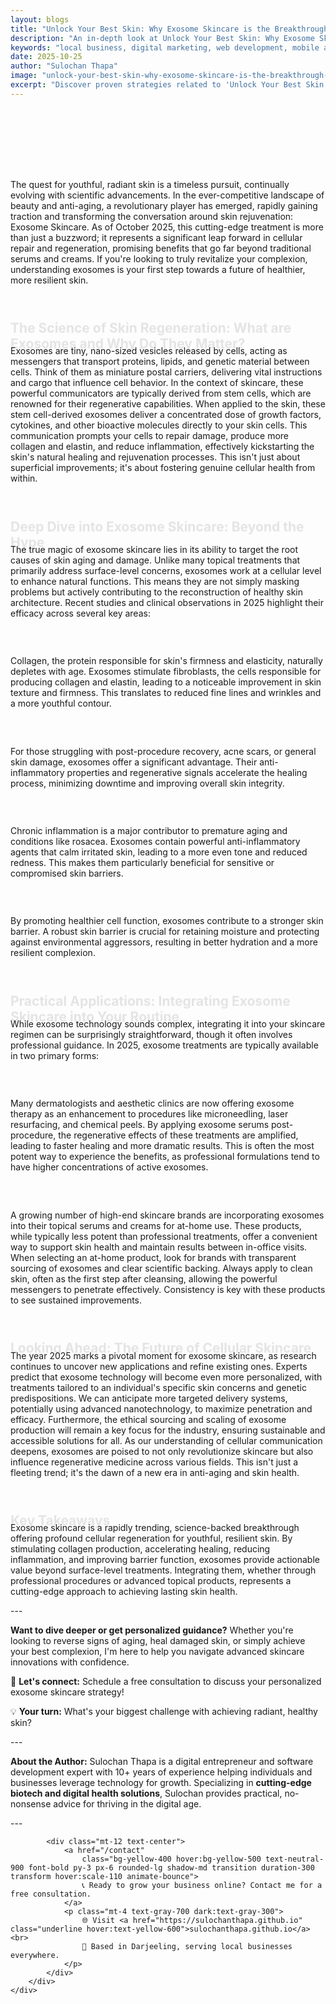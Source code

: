 ```yaml
---
layout: blogs
title: "Unlock Your Best Skin: Why Exosome Skincare is the Breakthrough You Need Right Now"
description: "An in-depth look at Unlock Your Best Skin: Why Exosome Skincare is the Breakthrough You Need Right Now. Discover expert strategies and tips to help your local business thrive in the digital landscape."
keywords: "local business, digital marketing, web development, mobile app, SEO, online growth, unlock, your, best, skin, why, exosome, skincare, is, the, breakthrough, you, need, right, now"
date: 2025-10-25
author: "Sulochan Thapa"
image: "unlock-your-best-skin-why-exosome-skincare-is-the-breakthrough-you-need-right-now.jpg"
excerpt: "Discover proven strategies related to 'Unlock Your Best Skin: Why Exosome Skincare is the Breakthrough You Need Right Now' that local businesses can implement to boost their online presence and attract more customers."
---
```

<section class="relative py-16 bg-gray-100 dark:bg-gray-900 overflow-hidden">
    <div class="absolute inset-0 bg-cover bg-center bg-fixed opacity-20"
        style="background-image: url('{{ site.baseurl }}/assets/images/unlock-your-best-skin-why-exosome-skincare-is-the-breakthrough-you-need-right-now-bg.jpg');">
    </div>
    <div class="relative container mx-auto px-6 text-center animate-fadeIn">
        <h1 class="text-4xl font-bold text-gray-900 dark:text-white">Unlock Your Best Skin: Why Exosome Skincare is the Breakthrough You Need Right Now</h1>
        <p class="mt-4 text-lg text-gray-700 dark:text-gray-300">
            Expert Tips for Local Business Growth
        </p>
    </div>
</section>

<section class="py-16 bg-white dark:bg-gray-900">
    <div class="container mx-auto px-6">
        <div class="max-w-4xl mx-auto">
            <p class="mt-4 text-gray-700 dark:text-gray-300">The quest for youthful, radiant skin is a timeless pursuit, continually evolving with scientific advancements. In the ever-competitive landscape of beauty and anti-aging, a revolutionary player has emerged, rapidly gaining traction and transforming the conversation around skin rejuvenation: Exosome Skincare. As of October 2025, this cutting-edge treatment is more than just a buzzword; it represents a significant leap forward in cellular repair and regeneration, promising benefits that go far beyond traditional serums and creams. If you're looking to truly revitalize your complexion, understanding exosomes is your first step towards a future of healthier, more resilient skin.</p>
<h2 class="text-2xl font-semibold text-gray-900 dark:text-white mt-8 animate-slideUp">The Science of Skin Regeneration: What are Exosomes and Why Do They Matter?</h2>
<p class="mt-4 text-gray-700 dark:text-gray-300">Exosomes are tiny, nano-sized vesicles released by cells, acting as messengers that transport proteins, lipids, and genetic material between cells. Think of them as miniature postal carriers, delivering vital instructions and cargo that influence cell behavior. In the context of skincare, these powerful communicators are typically derived from stem cells, which are renowned for their regenerative capabilities. When applied to the skin, these stem cell-derived exosomes deliver a concentrated dose of growth factors, cytokines, and other bioactive molecules directly to your skin cells. This communication prompts your cells to repair damage, produce more collagen and elastin, and reduce inflammation, effectively kickstarting the skin's natural healing and rejuvenation processes. This isn't just about superficial improvements; it's about fostering genuine cellular health from within.</p>
<h2 class="text-2xl font-semibold text-gray-900 dark:text-white mt-8 animate-slideUp">Deep Dive into Exosome Skincare: Beyond the Hype</h2>
<p class="mt-4 text-gray-700 dark:text-gray-300">The true magic of exosome skincare lies in its ability to target the root causes of skin aging and damage. Unlike many topical treatments that primarily address surface-level concerns, exosomes work at a cellular level to enhance natural functions. This means they are not simply masking problems but actively contributing to the reconstruction of healthy skin architecture. Recent studies and clinical observations in 2025 highlight their efficacy across several key areas:</p>
<h3 class="text-xl font-semibold text-gray-900 dark:text-white mt-6 animate-fadeIn">Enhanced Collagen Production</h3>
<p class="mt-4 text-gray-700 dark:text-gray-300">Collagen, the protein responsible for skin's firmness and elasticity, naturally depletes with age. Exosomes stimulate fibroblasts, the cells responsible for producing collagen and elastin, leading to a noticeable improvement in skin texture and firmness. This translates to reduced fine lines and wrinkles and a more youthful contour.</p>
<h3 class="text-xl font-semibold text-gray-900 dark:text-white mt-6 animate-fadeIn">Accelerated Wound Healing and Repair</h3>
<p class="mt-4 text-gray-700 dark:text-gray-300">For those struggling with post-procedure recovery, acne scars, or general skin damage, exosomes offer a significant advantage. Their anti-inflammatory properties and regenerative signals accelerate the healing process, minimizing downtime and improving overall skin integrity.</p>
<h3 class="text-xl font-semibold text-gray-900 dark:text-white mt-6 animate-fadeIn">Reduced Inflammation and Redness</h3>
<p class="mt-4 text-gray-700 dark:text-gray-300">Chronic inflammation is a major contributor to premature aging and conditions like rosacea. Exosomes contain powerful anti-inflammatory agents that calm irritated skin, leading to a more even tone and reduced redness. This makes them particularly beneficial for sensitive or compromised skin barriers.</p>
<h3 class="text-xl font-semibold text-gray-900 dark:text-white mt-6 animate-fadeIn">Improved Hydration and Barrier Function</h3>
<p class="mt-4 text-gray-700 dark:text-gray-300">By promoting healthier cell function, exosomes contribute to a stronger skin barrier. A robust skin barrier is crucial for retaining moisture and protecting against environmental aggressors, resulting in better hydration and a more resilient complexion.</p>
<h2 class="text-2xl font-semibold text-gray-900 dark:text-white mt-8 animate-slideUp">Practical Applications: Integrating Exosome Skincare into Your Routine</h2>
<p class="mt-4 text-gray-700 dark:text-gray-300">While exosome technology sounds complex, integrating it into your skincare regimen can be surprisingly straightforward, though it often involves professional guidance. In 2025, exosome treatments are typically available in two primary forms:</p>
<h3 class="text-xl font-semibold text-gray-900 dark:text-white mt-6 animate-fadeIn">Professional In-Office Treatments</h3>
<p class="mt-4 text-gray-700 dark:text-gray-300">Many dermatologists and aesthetic clinics are now offering exosome therapy as an enhancement to procedures like microneedling, laser resurfacing, and chemical peels. By applying exosome serums post-procedure, the regenerative effects of these treatments are amplified, leading to faster healing and more dramatic results. This is often the most potent way to experience the benefits, as professional formulations tend to have higher concentrations of active exosomes.</p>
<h3 class="text-xl font-semibold text-gray-900 dark:text-white mt-6 animate-fadeIn">At-Home Topical Products</h3>
<p class="mt-4 text-gray-700 dark:text-gray-300">A growing number of high-end skincare brands are incorporating exosomes into their topical serums and creams for at-home use. These products, while typically less potent than professional treatments, offer a convenient way to support skin health and maintain results between in-office visits. When selecting an at-home product, look for brands with transparent sourcing of exosomes and clear scientific backing. Always apply to clean skin, often as the first step after cleansing, allowing the powerful messengers to penetrate effectively. Consistency is key with these products to see sustained improvements.</p>
<h2 class="text-2xl font-semibold text-gray-900 dark:text-white mt-8 animate-slideUp">Looking Ahead: The Future of Cellular Skincare</h2>
<p class="mt-4 text-gray-700 dark:text-gray-300">The year 2025 marks a pivotal moment for exosome skincare, as research continues to uncover new applications and refine existing ones. Experts predict that exosome technology will become even more personalized, with treatments tailored to an individual's specific skin concerns and genetic predispositions. We can anticipate more targeted delivery systems, potentially using advanced nanotechnology, to maximize penetration and efficacy. Furthermore, the ethical sourcing and scaling of exosome production will remain a key focus for the industry, ensuring sustainable and accessible solutions for all. As our understanding of cellular communication deepens, exosomes are poised to not only revolutionize skincare but also influence regenerative medicine across various fields. This isn't just a fleeting trend; it's the dawn of a new era in anti-aging and skin health.</p>
<h2 class="text-2xl font-semibold text-gray-900 dark:text-white mt-8 animate-slideUp">Key Takeaways</h2>
<p class="mt-4 text-gray-700 dark:text-gray-300">Exosome skincare is a rapidly trending, science-backed breakthrough offering profound cellular regeneration for youthful, resilient skin. By stimulating collagen production, accelerating healing, reducing inflammation, and improving barrier function, exosomes provide actionable value beyond surface-level treatments. Integrating them, whether through professional procedures or advanced topical products, represents a cutting-edge approach to achieving lasting skin health.</p>
<p class="mt-4 text-gray-700 dark:text-gray-300">---</p>
<p class="mt-4 text-gray-700 dark:text-gray-300"><strong>Want to dive deeper or get personalized guidance?</strong> Whether you're looking to reverse signs of aging, heal damaged skin, or simply achieve your best complexion, I'm here to help you navigate advanced skincare innovations with confidence.</p>
<p class="mt-4 text-gray-700 dark:text-gray-300">📧 <strong>Let's connect:</strong> Schedule a free consultation to discuss your personalized exosome skincare strategy!</p>
<p class="mt-4 text-gray-700 dark:text-gray-300">💡 <strong>Your turn:</strong> What's your biggest challenge with achieving radiant, healthy skin?</p>
<p class="mt-4 text-gray-700 dark:text-gray-300">---</p>
<p class="mt-4 text-gray-700 dark:text-gray-300"><strong>About the Author:</strong> Sulochan Thapa is a digital entrepreneur and software development expert with 10+ years of experience helping individuals and businesses leverage technology for growth. Specializing in <strong>cutting-edge biotech and digital health solutions</strong>, Sulochan provides practical, no-nonsense advice for thriving in the digital age.</p>
<p class="mt-4 text-gray-700 dark:text-gray-300">---</p>

            
            <div class="mt-12 text-center">
                <a href="/contact"
                    class="bg-yellow-400 hover:bg-yellow-500 text-neutral-900 font-bold py-3 px-6 rounded-lg shadow-md transition duration-300 transform hover:scale-110 animate-bounce">
                    📞 Ready to grow your business online? Contact me for a free consultation.
                </a>
                <p class="mt-4 text-gray-700 dark:text-gray-300">
                    🌐 Visit <a href="https://sulochanthapa.github.io" class="underline hover:text-yellow-600">sulochanthapa.github.io</a><br>
                    📍 Based in Darjeeling, serving local businesses everywhere.
                </p>
            </div>
        </div>
    </div>
</section>

<style>
@keyframes fadeIn {
    from { opacity: 0; }
    to { opacity: 1; }
}
@keyframes slideUp {
    from { transform: translateY(30px); opacity: 0; }
    to { transform: translateY(0); opacity: 1; }
}
.animate-fadeIn { animation: fadeIn 1.5s ease-in-out; }
.animate-slideUp { animation: slideUp 1s ease-out; }
</style>